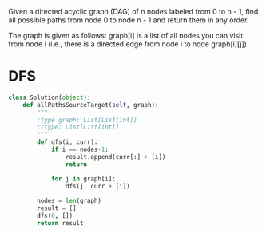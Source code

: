 Given a directed acyclic graph (DAG) of n nodes labeled from 0 to n - 1, find all possible paths from node 0 to node n - 1 and return them in any order.

The graph is given as follows: graph[i] is a list of all nodes you can visit from node i (i.e., there is a directed edge from node i to node graph[i][j]).

# DFS

```Python
class Solution(object):
    def allPathsSourceTarget(self, graph):
        """
        :type graph: List[List[int]]
        :rtype: List[List[int]]
        """
        def dfs(i, curr):
            if i == nodes-1:
                result.append(curr[:] + [i])
                return

            for j in graph[i]:
                dfs(j, curr + [i])
        
        nodes = len(graph)
        result = []
        dfs(0, [])
        return result
```
